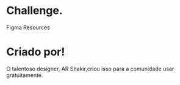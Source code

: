 
# Challenge.
Figma Resources

# Criado por!
O talentoso designer, AR Shakir,criou isso para a comunidade usar gratuitamente.
